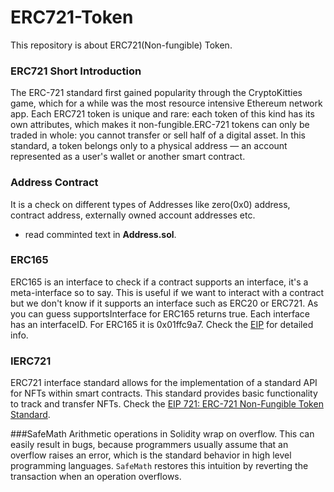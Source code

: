 # ERC721-Token
This repository is about ERC721(Non-fungible) Token.

### ERC721 Short Introduction

The ERC-721 standard first gained popularity through the CryptoKitties game, which for a while was the most resource intensive Ethereum network app. Each ERC721 token is unique and rare: each token of this kind has its own attributes, which makes it non-fungible.ERC-721 tokens can only be traded in whole: you cannot transfer or sell half of a digital asset. 
In this standard, a token belongs only to a physical address — an account represented as a user's wallet or another smart contract.

### Address Contract
It is a check on different types of Addresses like zero(0x0) address, contract address, externally owned account addresses etc.
* read comminted text in **Address.sol**.

### ERC165
ERC165 is an interface to check if a contract supports an interface, it's a meta-interface so to say. This is useful if we want to interact with a contract but we don't know if it supports an interface such as ERC20 or ERC721.
As you can guess supportsInterface for ERC165 returns true. Each interface has an interfaceID. For ERC165 it is 0x01ffc9a7. Check the [EIP](https://github.com/ethereum/EIPs/blob/master/EIPS/eip-165.md) for detailed info.

### IERC721
ERC721 interface standard allows for the implementation of a standard API for NFTs within smart contracts. This standard provides basic functionality to track and transfer NFTs. Check the [EIP 721: ERC-721 Non-Fungible Token Standard](https://eips.ethereum.org/EIPS/eip-721).

###SafeMath
Arithmetic operations in Solidity wrap on overflow. This can easily result in bugs, because programmers usually assume that an overflow raises an error, which is the standard behavior in high level programming languages. `SafeMath` restores this intuition by reverting the transaction when an operation overflows.
